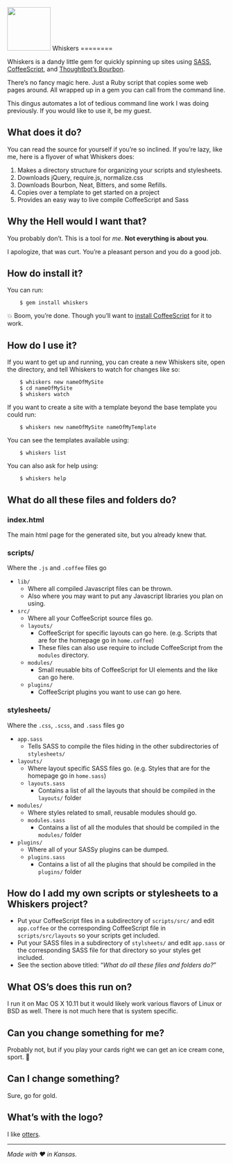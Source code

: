 <img src="https://raw.githubusercontent.com/zaneswafford/whiskers/master/whiskers.png" height="100">  
Whiskers
========

Whiskers is a dandy little gem for quickly spinning up sites using [SASS](http://sass-lang.com), [CoffeeScript](http://coffeescript.org), and [Thoughtbot’s Bourbon](http://bourbon.io).

There’s no fancy magic here. Just a Ruby script that copies some web pages around. 
All wrapped up in a gem you can call from the command line.

This dingus automates a lot of tedious command line work I was doing previously.
If you would like to use it, be my guest.

## What does it do?
You can read the source for yourself if you’re so inclined. If you’re lazy, like me, here is a flyover of what Whiskers does:

1. Makes a directory structure for organizing your scripts and stylesheets.
2. Downloads jQuery, require.js, normalize.css
3. Downloads Bourbon, Neat, Bitters, and some Refills.
4. Copies over a template to get started on a project
5. Provides an easy way to live compile CoffeeScript and Sass


## Why the Hell would I want that?
You probably don’t. This is a tool for *me*. **Not everything is about you**. 

I apologize, that was curt. You’re a pleasant person and you do a good job.

## How do install it?
You can run:
```
	$ gem install whiskers
```

💥 Boom, you’re done. Though you’ll want to [install CoffeeScript](http://coffeescript.org/#installation) for it to work.

## How do I use it?
If you want to get up and running, you can create a new Whiskers site, open the directory, and tell Whiskers to watch for changes like so:

```
	$ whiskers new nameOfMySite
	$ cd nameOfMySite
	$ whiskers watch
```

If you want to create a site with a template beyond the base template you could run:
```
	$ whiskers new nameOfMySite nameOfMyTemplate
```

You can see the templates available using:
```
	$ whiskers list
```

You can also ask for help using:
```
	$ whiskers help
```

## What do all these files and folders do?
### index.html
The main html page for the generated site, but you already knew that.
	
### scripts/
Where the `.js` and `.coffee` files go
- `lib/`
	- Where all compiled Javascript files can be thrown.
	- Also where you may want to put any Javascript libraries you plan on using.
- `src/`
	- Where all your CoffeeScript source files go.
	- `layouts/`
		- CoffeeScript for specific layouts can go here. (e.g. Scripts that are for the homepage go in `home.coffee`)
		- These files can also use require to include CoffeeScript from the `modules` directory.
	- `modules/`
		- Small reusable bits of CoffeeScript for UI elements and the like can go here.
	- `plugins/`
		- CoffeeScript plugins you want to use can go here.

### stylesheets/ 
Where the `.css`, `.scss`, and `.sass` files go
- `app.sass`
	- Tells SASS to compile the files hiding in the other subdirectories of `stylesheets/`
- `layouts/`
	- Where layout specific SASS files go. (e.g. Styles that are for the homepage go in `home.sass`)
	- `layouts.sass`
		- Contains a list of all the layouts that should be compiled in the `layouts/` folder
- `modules/`
	- Where styles related to small, reusable modules should go.
	- `modules.sass`
		- Contains a list of all the modules that should be compiled in the `modules/` folder
- `plugins/`
	- Where all of your SASSy plugins can be dumped.
	- `plugins.sass`
		- Contains a list of all the plugins that should be compiled in the `plugins/` folder
	
## How do I add my own scripts or stylesheets to a Whiskers project?
- Put your CoffeeScript files in a subdirectory of `scripts/src/` and edit `app.coffee` or the corresponding CoffeeScript file in `scripts/src/layouts` so your scripts get included.
- Put your SASS files in a subdirectory of `stylsheets/` and edit `app.sass` or the corresponding SASS file for that directory so your styles get included.
- See the section above titled: “*What do all these files and folders do?*”

## What OS’s does this run on?
I run it on Mac OS X 10.11 but it would likely work various flavors of Linux or BSD as well. There is not much here that is system specific.

## Can you change something for me?
Probably not, but if you play your cards right we can get an ice cream cone, sport. 🍨

## Can I change something?
Sure, go for gold.

## What’s with the logo?
I like [otters](https://otters.io). 


- - -

*Made with ❤️ in Kansas.*
